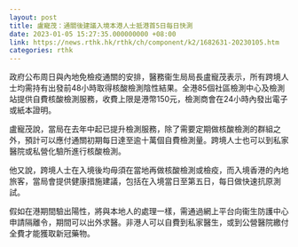 ```yaml
---
layout: post
title: 盧寵茂：通關後建議入境本港人士抵港首5日每日快測
date: 2023-01-05 15:27:35.000000000 +08:00
link: https://news.rthk.hk/rthk/ch/component/k2/1682631-20230105.htm
categories: rthk
---
```


政府公布周日與內地免檢疫通關的安排，醫務衞生局局長盧寵茂表示，所有跨境人士均需持有出發前48小時取得核酸檢測陰性結果。全港85個社區檢測中心及檢測站提供自費核酸檢測服務，收費上限是港幣150元，檢測商會在24小時內發出電子或紙本證明。

盧寵茂說，當局在去年中起已提升檢測服務，除了需要定期做核酸檢測的群組之外，預計可以應付通關初期每日達至逾十萬個自費檢測量。跨境人士也可以到私家醫院或私營化驗所進行核酸檢測。

他又說，跨境人士在入境後均毋須在當地再做核酸檢測或檢疫，而入境香港的內地旅客，當局會提供健康措施建議，包括在入境當日至第五日，每日做快速抗原測試。

假如在港期間驗出陽性，將與本地人的處理一樣，需通過網上平台向衞生防護中心申請隔離令，期間可以出外求醫。非港人可以自費到私家醫生，或到公營醫院繳付全費才能獲取新冠藥物。
